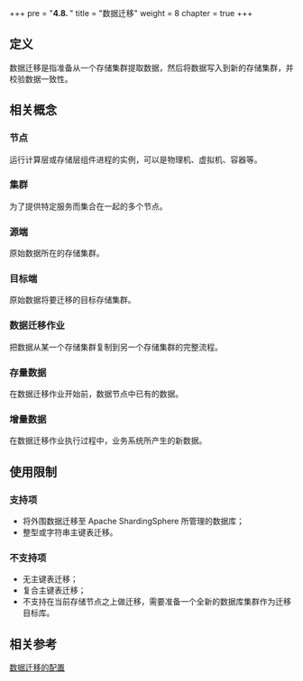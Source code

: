 +++
pre = "<b>4.8. </b>"
title = "数据迁移"
weight = 8
chapter = true
+++

## 定义

数据迁移是指准备从一个存储集群提取数据，然后将数据写入到新的存储集群，并校验数据一致性。

## 相关概念

### 节点
运行计算层或存储层组件进程的实例，可以是物理机、虚拟机、容器等。

### 集群
为了提供特定服务而集合在一起的多个节点。

### 源端
原始数据所在的存储集群。

### 目标端
原始数据将要迁移的目标存储集群。

### 数据迁移作业

把数据从某一个存储集群复制到另一个存储集群的完整流程。

### 存量数据

在数据迁移作业开始前，数据节点中已有的数据。

### 增量数据

在数据迁移作业执行过程中，业务系统所产生的新数据。

## 使用限制

### 支持项

* 将外围数据迁移至 Apache ShardingSphere 所管理的数据库；
* 整型或字符串主键表迁移。

### 不支持项

* 无主键表迁移；
* 复合主键表迁移；
* 不支持在当前存储节点之上做迁移，需要准备一个全新的数据库集群作为迁移目标库。

## 相关参考

[数据迁移的配置](/cn/user-manual/shardingsphere-proxy/scaling/)
